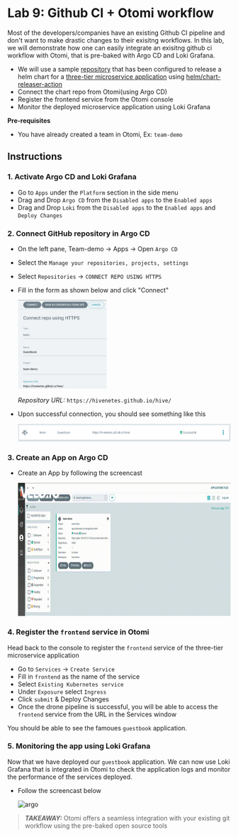 # Lab 9: Github CI + Otomi workflow

Most of the developers/companies have an existing Github CI pipeline and don't want to make drastic changes to their exisitng workflows. In this lab, we will demonstrate how one can easily integrate an exisitng github ci workflow with Otomi, that is pre-baked with Argo CD and Loki Grafana. 

 - We will use a sample [repository](https://github.com/hivenetes/hive) that has been configured to release a helm chart for a [three-tier microservice application](https://cloud.google.com/kubernetes-engine/docs/tutorials/guestbook) using [helm/chart-releaser-action](https://github.com/helm/chart-releaser-action)
 - Connect the chart repo from Otomi(using Argo CD)
 - Register the frontend service from the Otomi console
 - Monitor the deployed microservice application using Loki Grafana

**Pre-requisites**
 - You have already created a team in Otomi, Ex: `team-demo`


## Instructions

### 1. Activate Argo CD and Loki Grafana

- Go to `Apps` under the `Platform` section in the side menu
- Drag and Drop `Argo CD` from the `Disabled apps` to the `Enabled apps`
- Drag and Drop `Loki` from the `Disabled apps` to the `Enabled apps` and `Deploy Changes`


### 2. Connect GitHub repository in Argo CD

- On the left pane, Team-demo ->  Apps -> Open `Argo CD`
- Select the `Manage your repositories, projects, settings`
- Select `Repositories` -> `CONNECT REPO USING HTTPS`
- Fill in the form as shown below and click "Connect"

    <img src="argo-github-connect-form.png" alt="argo" width="200" height="200"/>

    *Repository URL:* `https://hivenetes.github.io/hive/`
- Upon successful connection, you should see something like this

    <img src="github-conn-success.png" alt="conn" width="600" height="40"/>


### 3. Create an App on Argo CD

- Create an App by following the screencast

    <img src="argo-create-app.gif" alt="argo" width="800" height="300"/>

### 4. Register the `frontend` service in Otomi

Head back to the console to register the `frontend` service of the three-tier microservice application

- Go to `Services` -> `Create Service`
- Fill in `frontend` as the name of the service
- Select `Existing Kubernetes service`
- Under `Exposure` select `Ingress`
- Click `submit` & Deploy Changes
- Once the drone pipeline is successful, you will be able to access the `frontend` service from the URL in the Services window

You should be able to see the famoues `guestbook` application.

### 5. Monitoring the app using Loki Grafana

Now that we have deployed our `guestbook` application. 
We can now use Loki Grafana that is integrated in Otomi to check the application logs and monitor the performance of the services deployed. 

- Follow the screencast below

    <img src="argo-app-monitoring.gif" alt="argo" width="800" height="300"/>

> **_TAKEAWAY:_** Otomi offers a seamless integration with your existing git workflow using the pre-baked open source tools 